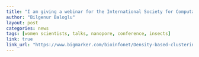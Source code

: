 ```yaml
---
title: "I am giving a webinar for the International Society for Computational Biology RSG Turkey!"
author: "Bilgenur Baloglu"
layout: post
categories: news
tags: [women scientists, talks, nanopore, conference, insects]
link: true
link_url: "https://www.bigmarker.com/bioinfonet/Density-based-clustering-and-error-correction-of-metabarcodes-in-Nanopore-sequencing-using-ASHURE" 
---
```

